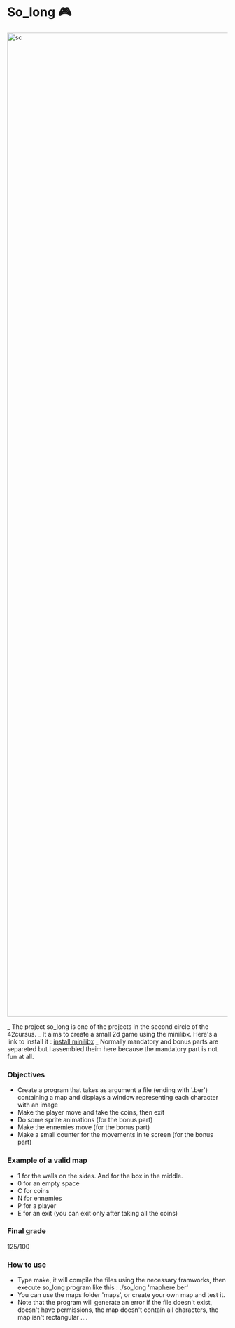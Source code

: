 # So_long   :video_game:

<img width="2242" alt="sc" src="https://user-images.githubusercontent.com/96997041/158020541-efc9072c-5c8f-4704-82ec-d61e915e2618.png">

_ The project so_long is one of the projects in the second circle of the 42cursus.
_ It aims to create a small 2d game using the minilibx. Here's a link to install it : [install minilibx](https://achedeuzot.me/2014/12/20/installer-la-minilibx/)
_ Normally mandatory and bonus parts are separeted but I assembled theim here because the mandatory part is not fun at all.

### Objectives
  * Create a program that takes as argument a file (ending with '.ber') containing a map and displays a window representing each character with an image
  * Make the player move and take the coins, then exit
  * Do some sprite animations (for the bonus part)
  * Make the ennemies move (for the bonus part)
  * Make a small counter for the movements in te screen (for the bonus part)


### Example of a valid map
  * 1 for the walls on the sides. And for the box in the middle.
  * 0 for an empty space
  * C for coins
  * N for ennemies
  * P for a player
  * E for an exit (you can exit only after taking all the coins)

### Final grade
  125/100
  
### How to use
  * Type make, it will compile the files using the necessary framworks, then execute so_long program like this : ./so_long 'maphere.ber'
  * You can use the maps folder 'maps', or create your own map and test it.
  * Note that the program will generate an error if the file doesn't exist, doesn't have permissions, the map doesn't contain all characters, the map isn't rectangular ....
